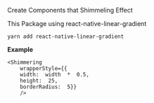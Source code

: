 
Create Components that Shimmeling Effect

  

This Package using react-native-linear-gradient

    yarn add react-native-linear-gradient

 **Example**
 

    <Shimmering
		wrapperStyle={{
		width:  width  *  0.5,
		height:  25,
		borderRadius:  5}}
		/>

